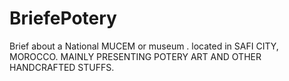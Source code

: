 # BriefePotery
Brief about a National MUCEM or museum . located in SAFI CITY, MOROCCO.
MAINLY PRESENTING POTERY ART AND OTHER HANDCRAFTED STUFFS.
